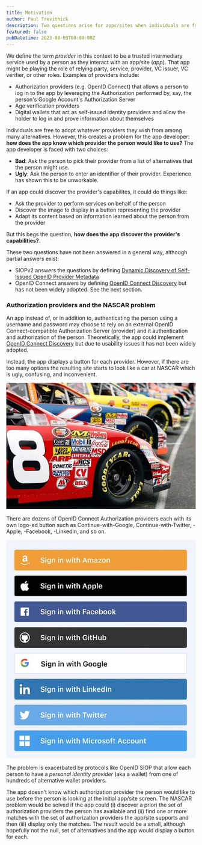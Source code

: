```yaml
---
title: Motivation
author: Paul Trevithick
description: Two questions arise for apps/sites when individuals are free to choose their own Authorization, age verification, and other kinds of providers. Provider Discovery tries to answer them.
featured: false
pubDatetime: 2023-08-03T00:00:00Z
---
```


We define the term *provider* in this context to be a trusted intermediary service used by a person as they interact with an app/site (*app*). That app might be playing the role of relying party, service, provider, VC issuer, VC verifier, or other roles. Examples of providers include:

- Authorization providers (e.g. OpenID Connect) that allows a person to log in to the app by leveraging the Authorization performed by, say, the person's Google Account's Authorization Server
- Age verification providers
- Digital wallets that act as self-issued identity providers and allow the holder to log in and prove information about themselves

Individuals are free to adopt whatever providers they wish from among many alternatives. However, this creates a problem for the app developer: **how does the app know which provider the person would like to use?** The app developer is faced with two choices:

- **Bad**: Ask the person to pick their provider from a list of alternatives that the person might use. 
- **Ugly**: Ask the person to enter an identifier of their provider. Experience has shown this to be unworkable.

If an app could discover the provider's capabilites, it could do things like:

- Ask the provider to perform services on behalf of the person
- Discover the image to display in a button representing the provider
- Adapt its content based on information learned about the person from the provider

But this begs the question, **how does the app discover the provider's capabilities?**. 

These two questions have not been answered in a general way, although partial answers exist:

- SIOPv2 answers the questions by defining [Dynamic Discovery of Self-Issued OpenID Provider Metadata](https://openid.net/specs/openid-connect-self-issued-v2-1_0.html#section-6.1)
- OpenID Connect answers by defining [OpenID Connect Discovery](https://openid.net/specs/openid-connect-discovery-1_0.html) but has not been widely adopted. See the next section.

### Authorization providers and the NASCAR problem

An app instead of, or in addition to, authenticating the person using a username and password may choose to rely on an external OpenID Connect-compatible Authorization Server (provider) and it authentication and authorization of the person. Theoretically, the app could implement [OpenID Connect Discovery](https://openid.net/specs/openid-connect-discovery-1_0.html) but due to usability issues it has not been widely adopted. 

Instead, the app displays a button for each provider. However, if there are too many options the resulting site starts to look like a car at NASCAR which is ugly, confusing, and inconvenient.

![nascar](../../assets/nascar.png)

There are dozens of OpenID Connect Authorization providers each with its own logo-ed button such as Continue-with-Google, Continue-with-Twitter, -Apple, -Facebook, -LinkedIn, and so on. 

![social-login-examples](../../assets/social-login-examples.jpeg)

The problem is exacerbated by protocols like OpenID SIOP that allow each person to have a *personal identity provider* (aka a wallet) from one of hundreds of alternative wallet providers. 

The app doesn't know which authorization provider the person would like to use before the person is looking at the initial app/site screen. The NASCAR problem would be solved if the app could (i) discover a priori the set of authorization providers the person has available and (ii) find one or more matches with the set of authorization providers the app/site supports and then (iii) display only the matches. The result would be a small, although hopefully not the null, set of alternatives and the app would display a button for each. 